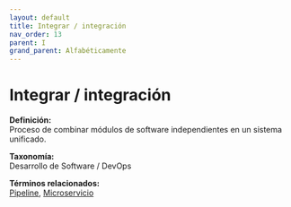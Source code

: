 ```yaml
---
layout: default
title: Integrar / integración
nav_order: 13
parent: I
grand_parent: Alfabéticamente
---
```


# Integrar / integración

**Definición:**  
Proceso de combinar módulos de software independientes en un sistema unificado.

**Taxonomía:**  
Desarrollo de Software / DevOps

**Términos relacionados:**  
[Pipeline](https://maleniski.github.io/diccionario-angl-tec-mx/docs/alfabeticamente/P/pipeline.html), [Microservicio](https://maleniski.github.io/diccionario-angl-tec-mx/docs/alfabeticamente/M/microservicio.html)
